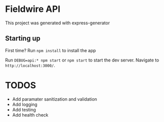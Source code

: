# Fieldwire API

This project was generated with express-generator

## Starting up

First time? Run `npm install` to install the app

Run `DEBUG=api:* npm start` or `npm start` to start the dev server. Navigate to `http://localhost:3000/`. 



# TODOS
- Add paramater sanitization and validation
- Add logging
- Add testing
- Add health check